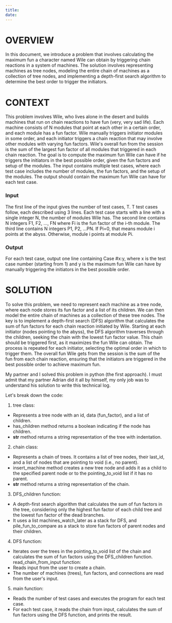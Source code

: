 ```yaml
---
title:
date:
---
```


# OVERVIEW
In this document, we introduce a problem that involves calculating the maximum fun a character named Wile can obtain by triggering chain reactions in a system of machines. The solution involves representing machines as tree nodes, modeling the entire chain of machines as a collection of tree nodes, and implementing a depth-first search algorithm to determine the best order to trigger the initiators.

# CONTEXT
This problem involves Wile, who lives alone in the desert and builds machines that run on chain reactions to have fun (very, very sad life). Each machine consists of N modules that point at each other in a certain order, and each module has a fun factor. Wile manually triggers initiator modules in some order, and each initiator triggers a chain reaction that may involve other modules with varying fun factors. Wile's overall fun from the session is the sum of the largest fun factor of all modules that triggered in each chain reaction. The goal is to compute the maximum fun Wile can have if he triggers the initiators in the best possible order, given the fun factors and setup of the modules. The input contains multiple test cases, where each test case includes the number of modules, the fun factors, and the setup of the modules. The output should contain the maximum fun Wile can have for each test case.
### Input
The first line of the input gives the number of test cases, T. T test cases follow, each described using 3 lines. Each test case starts with a line with a single integer N, the number of modules Wile has. The second line contains N integers F1, F2, …, FN where Fi is the fun factor of the i-th module. The third line contains N integers P1, P2, …PN. If Pi=0, that means module i points at the abyss. Otherwise, module i points at module Pi.
### Output
For each test case, output one line containing Case #x:y, where x is the test case number (starting from 1) and y is the maximum fun Wile can have by manually triggering the initiators in the best possible order.

# SOLUTION
To solve this problem, we need to represent each machine as a tree node, where each node stores its fun factor and a list of its children. We can then model the entire chain of machines as a collection of these tree nodes. The key is to implement a depth-first search (DFS) algorithm that calculates the sum of fun factors for each chain reaction initiated by Wile. Starting at each initiator (nodes pointing to the abyss), the DFS algorithm traverses through the children, seeking the chain with the lowest fun factor value. This chain should be triggered first, as it maximizes the fun Wile can obtain. The process is repeated for each initiator, selecting the optimal order in which to trigger them. The overall fun Wile gets from the session is the sum of the fun from each chain reaction, ensuring that the initiators are triggered in the best possible order to achieve maximum fun.

My partner and I solved this problem in python (the first approach). I must admit that my partner Adrian did it all by himself, my only job was to understand his solution to write this technical log.

Let's break down the code:

1. tree class:
-  Represents a tree node with an id, data (fun_factor), and a list of children.
- has_children method returns a boolean indicating if the node has children.
- __str__ method returns a string representation of the tree with indentation.
2. chain class:
- Represents a chain of trees. It contains a list of tree nodes, their last_id, and a list of nodes that are pointing to void (i.e., no parent).
- insert_machine method creates a new tree node and adds it as a child to the specified parent node or to the pointing_to_void list if it has no parent.
- __str__ method returns a string representation of the chain.
3. DFS_children function:
- A depth-first search algorithm that calculates the sum of fun factors in the tree, considering only the highest fun factor of each child tree and the lowest fun factor of the dead branches.
- It uses a list machines_watch_later as a stack for DFS, and pile_fun_to_compare as a stack to store fun factors of parent nodes and their children.
4. DFS function:
- Iterates over the trees in the pointing_to_void list of the chain and calculates the sum of fun factors using the DFS_children function.
read_chain_from_input function:
- Reads input from the user to create a chain.
- The number of machines (trees), fun factors, and connections are read from the user's input.
5. main function:
- Reads the number of test cases and executes the program for each test case.
- For each test case, it reads the chain from input, calculates the sum of fun factors using the DFS function, and prints the result.
